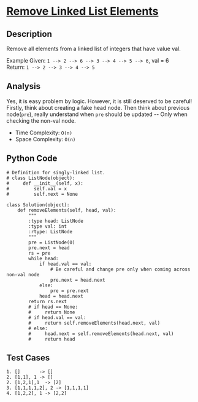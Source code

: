 # [Remove Linked List Elements](https://leetcode.com/problems/remove-linked-list-elements/)

## Description
Remove all elements from a linked list of integers that have value val.

Example
Given: `1 --> 2 --> 6 --> 3 --> 4 --> 5 --> 6`, val = 6  
Return: `1 --> 2 --> 3 --> 4 --> 5`
## Analysis
Yes, it is easy problem by logic. However, it is still deserved to be careful! Firstly, think about creating a fake head node. Then think about previous node(`pre`), really understand when `pre` should be updated -- Only when checking the non-val node.

* Time Complexity: `O(n)`
* Space Complexity: `O(n)`

## Python Code
~~~
# Definition for singly-linked list.
# class ListNode(object):
#     def __init__(self, x):
#         self.val = x
#         self.next = None

class Solution(object):
    def removeElements(self, head, val):
        """
        :type head: ListNode
        :type val: int
        :rtype: ListNode
        """
        pre = ListNode(0)
        pre.next = head
        rs = pre
        while head:
            if head.val == val:
                # Be careful and change pre only when coming across non-val node
                pre.next = head.next
            else:
                pre = pre.next
            head = head.next
        return rs.next
        # if head == None:
        #     return None
        # if head.val == val:
        #     return self.removeElements(head.next, val)
        # else:
        #     head.next = self.removeElements(head.next, val)
        #     return head
~~~
## Test Cases
~~~
1. []       -> []
2. [1,1], 1 -> []
2. [1,2,1],1  -> [2]
3. [1,1,1,1,2], 2 -> [1,1,1,1]
4. [1,2,2], 1 -> [2,2]
~~~